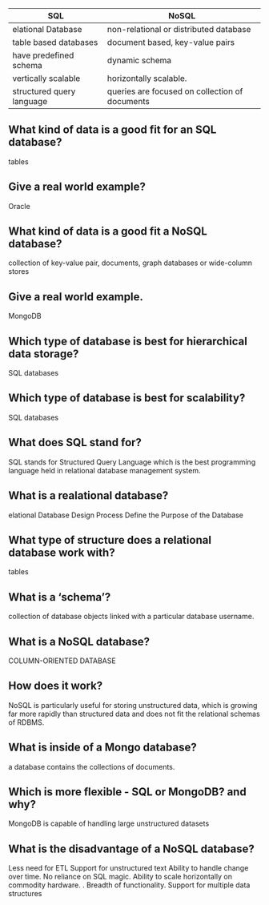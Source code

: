 



|SQL|  NoSQL|
|--------------|----------------------|
| elational Database    | non-relational or distributed database  |
|  table based databases  | document based, key-value pairs |
|  have predefined schema  | dynamic schema  |
|vertically scalable     | horizontally scalable. |
| structured query language      |queries are focused on collection of documents|




## What kind of data is a good fit for an SQL database?
tables


## Give a real world example?
 Oracle

 ## What kind of data is a good fit a NoSQL database?
 collection of key-value pair, documents, graph databases or wide-column stores 

 ## Give a real world example.
MongoDB

## Which type of database is best for hierarchical data storage?
SQL databases

## Which type of database is best for scalability?
SQL databases



## What does SQL stand for?
SQL stands for Structured Query Language which is the best programming language held in relational database management system.

## What is a realational database?
elational Database Design Process Define the Purpose of the Database

## What type of structure does a relational database work with?
tables

## What is a ‘schema’?
collection of database objects linked with a particular database username. 

## What is a NoSQL database?
COLUMN-ORIENTED DATABASE

## How does it work?
NoSQL is particularly useful for storing unstructured data, which is growing far more rapidly than structured data and does not fit the relational schemas of RDBMS. 

## What is inside of a Mongo database?
 a database contains the collections of documents.

 ## Which is more flexible - SQL or MongoDB? and why?
 MongoDB is capable of handling large unstructured datasets

 ## What is the disadvantage of a NoSQL database?
 Less need for ETL
Support for unstructured text
Ability to handle change over time. 
No reliance on SQL magic. 
Ability to scale horizontally on commodity hardware. .
Breadth of functionality. 
Support for multiple data structures




